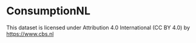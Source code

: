 # ConsumptionNL
This dataset is licensed under Attribution 4.0 International (CC BY 4.0) by https://www.cbs.nl
